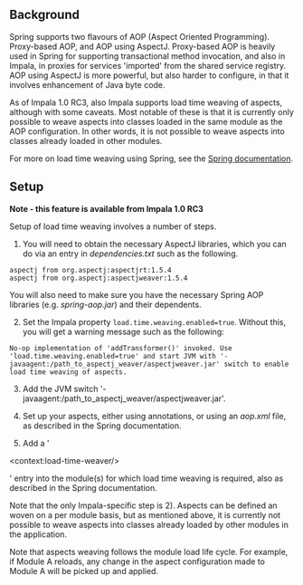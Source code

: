 ## Background ##

Spring supports two flavours of AOP (Aspect Oriented Programming). Proxy-based AOP, and AOP using AspectJ.
Proxy-based AOP is heavily used in Spring for supporting transactional method invocation, and also in Impala, in
proxies for services 'imported' from the shared service registry. AOP using AspectJ is more powerful, but also
harder to configure, in that it involves enhancement of Java byte code.

As of Impala 1.0 RC3, also Impala supports load time weaving of aspects, although with some caveats. Most notable of these
is that it is currently only possible to weave aspects into classes loaded in the same module as the AOP configuration.
In other words, it is not possible to weave aspects into classes already loaded in other modules.

For more on load time weaving using Spring, see the [Spring documentation](http://static.springsource.org/spring/docs/2.5.x/reference/aop.html).

## Setup ##

**Note - this feature is available from Impala 1.0 RC3**

Setup of load time weaving involves a number of steps.

1) You will need to obtain the necessary AspectJ libraries, which you can do
via an entry in _dependencies.txt_ such as the following.

```
aspectj from org.aspectj:aspectjrt:1.5.4
aspectj from org.aspectj:aspectjweaver:1.5.4
```

You will also need to make sure you have the necessary Spring AOP libraries (e.g. _spring-aop.jar_) and their dependents.

2) Set the Impala property `load.time.weaving.enabled=true`. Without this, you will get a warning message such as the following:
```
No-op implementation of 'addTransformer()' invoked. Use 'load.time.weaving.enabled=true' and start JVM with '-javaagent:/path_to_aspectj_weaver/aspectjweaver.jar' switch to enable load time weaving of aspects.
```

3) Add the JVM switch '-javaagent:/path\_to\_aspectj\_weaver/aspectjweaver.jar'.

4) Set up your aspects, either using annotations, or using an _aop.xml_ file, as described in the Spring documentation.

5) Add a '

&lt;context:load-time-weaver/&gt;

' entry into the module(s) for which load time weaving is required, also as described in the Spring documentation.

Note that the only Impala-specific step is 2). Aspects can be defined an woven on a per module basis, but as mentioned above, it is currently
not possible to weave aspects into classes already loaded by other modules in the application.

Note that aspects weaving follows the module load life cycle. For example, if Module A reloads, any change in the aspect configuration made to
Module A will be picked up and applied.
